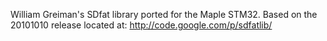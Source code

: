 William Greiman's SDfat library ported for the Maple STM32.
Based on the 20101010 release located at:
http://code.google.com/p/sdfatlib/